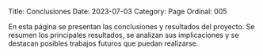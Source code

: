 Title: Conclusiones
Date: 2023-07-03
Category: Page
Ordinal: 005


En esta página se presentan las conclusiones y resultados del proyecto. Se resumen los principales resultados, se analizan  sus implicaciones y se destacan posibles trabajos futuros que puedan realizarse.